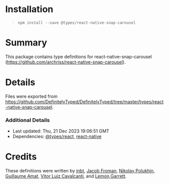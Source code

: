 # Installation
> `npm install --save @types/react-native-snap-carousel`

# Summary
This package contains type definitions for react-native-snap-carousel (https://github.com/archriss/react-native-snap-carousel).

# Details
Files were exported from https://github.com/DefinitelyTyped/DefinitelyTyped/tree/master/types/react-native-snap-carousel.

### Additional Details
 * Last updated: Thu, 21 Dec 2023 19:06:51 GMT
 * Dependencies: [@types/react](https://npmjs.com/package/@types/react), [react-native](https://npmjs.com/package/react-native)

# Credits
These definitions were written by [jnbt](https://github.com/jnbt), [Jacob Froman](https://github.com/j-fro), [Nikolay Polukhin](https://github.com/gazaret), [Guillaume Amat](https://github.com/GuillaumeAmat), [Vitor Luiz Cavalcanti](https://github.com/VitorLuizC), and [Lemon Garrett](https://github.com/egarrett94).
